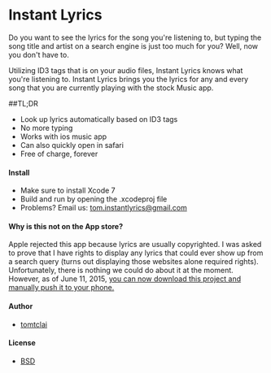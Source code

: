 # Instant Lyrics
Do you want to see the lyrics for the song you're listening to, but typing the song title and artist on a search engine is just too much for you? Well, now you don't have to.

Utilizing ID3 tags that is on your audio files, Instant Lyrics knows what you're listening to. Instant Lyrics brings you the lyrics for any and every song that you are currently playing with the stock Music app. 

##TL;DR
 - Look up lyrics automatically based on ID3 tags
 - No more typing
 - Works with ios music app
 - Can also quickly open in safari
 - Free of charge, forever 

#### Install
* Make sure to install Xcode 7
* Build and run by opening the .xcodeproj file
* Problems? Email us: tom.instantlyrics@gmail.com

#### Why is this not on the App store?
Apple rejected this app because lyrics are usually copyrighted. I was asked to prove that I have rights to display any lyrics that could ever show up from a search query (turns out displaying those websites alone required rights). Unfortunately, there is nothing we could do about it at the moment. However, as of June 11, 2015, [you can now download this project and manually push it to your phone.](http://www.zdnet.com/article/with-xcode-7-you-can-freely-bypass-the-app-store-for-ios-apps/)

#### Author
* [tomtclai](https://github.com/tomtclai)

#### License
* [BSD](License.txt)
